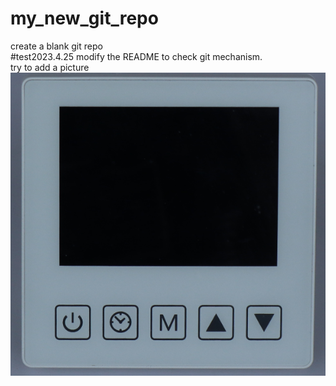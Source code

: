 # my_new_git_repo
create a blank git repo  
#test2023.4.25
modify the README to check git mechanism.  
try to add a picture  
<img src="111.png">
